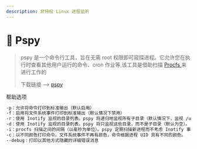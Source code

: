 ```yaml
---
description: 非特权 Linux 进程监听
---
```


# 📱 Pspy

> pspy 是一个命令行工具，旨在无需 root 权限即可窥探进程。它允许您在执行时查看其他用户运行的命令、cron 作业等,该工具是借助扫描 [Procfs ](https://zh.wikipedia.org/wiki/Procfs)来进行工作的
>
> 下载链接 --> [pspy](https://github.com/DominicBreuker/pspy)

帮助选项

```bash
-p：允许将命令打印到标准输出（默认启用）
-f：启用将文件系统事件打印到标准输出（默认情况下禁用）
-r：使用 Inotify 监视的目录列表。pspy 将递归地监视所有子目录（默认情况下，监视 /usr、/tmp、/etc、/home、/var 和 /opt）。
-d：使用 Inotify 监视的目录列表。pspy 将只监视这些目录，而不是子目录（默认为空）。
-i：procfs 扫描之间的间隔（以毫秒为单位）。pspy 定期扫描新进程而不考虑 Inotify 事件，以防未收到某些事件。
-c：以不同颜色打印命令。文件系统事件不再有颜色，命令根据进程 UID 具有不同的颜色。
--debug：打印以其他方式隐藏的详细错误消息
```
